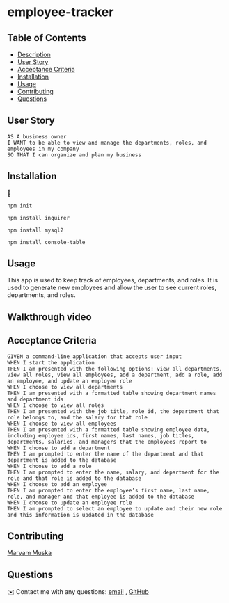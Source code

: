 # employee-tracker

## Table of Contents
- [Description](#description)
- [User Story](#user-story)
- [Acceptance Criteria](#acceptance-criteria)
- [Installation](#installation)
- [Usage](#usage)
- [Contributing](#contributing)
- [Questions](#questions)

## User Story
  
```
AS A business owner
I WANT to be able to view and manage the departments, roles, and employees in my company
SO THAT I can organize and plan my business
```
  

## Installation
💾   
  
`npm init`
  
`npm install inquirer`

`npm install mysql2`

`npm install console-table`


## Usage

This app is used to keep track of employees, departments, and roles. It is used to generate new employees and allow the user to see current roles, departments, and roles.

## Walkthrough video

  
## Acceptance Criteria
  
``` 
GIVEN a command-line application that accepts user input
WHEN I start the application
THEN I am presented with the following options: view all departments, view all roles, view all employees, add a department, add a role, add an employee, and update an employee role
WHEN I choose to view all departments
THEN I am presented with a formatted table showing department names and department ids
WHEN I choose to view all roles
THEN I am presented with the job title, role id, the department that role belongs to, and the salary for that role
WHEN I choose to view all employees
THEN I am presented with a formatted table showing employee data, including employee ids, first names, last names, job titles, departments, salaries, and managers that the employees report to
WHEN I choose to add a department
THEN I am prompted to enter the name of the department and that department is added to the database
WHEN I choose to add a role
THEN I am prompted to enter the name, salary, and department for the role and that role is added to the database
WHEN I choose to add an employee
THEN I am prompted to enter the employee’s first name, last name, role, and manager and that employee is added to the database
WHEN I choose to update an employee role
THEN I am prompted to select an employee to update and their new role and this information is updated in the database 
```


## Contributing
[Maryam Muska](https://github.com/maryam-muska)

## Questions
✉️ Contact me with any questions: [email](mailto:maryammuska@yahoo.com) , [GitHub](https://github.com/maryam-muska)<br />